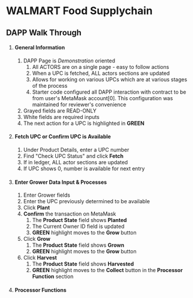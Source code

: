 # WALMART Food Supplychain

## DAPP Walk Through
1. #### General Information ####
    1. DAPP Page is *Demonstration* oriented
        1. All ACTORS are on a single page - easy to follow actions
        2. When a UPC is fetched, ALL actors sections are updated
        3. Allows for working on various UPCs which are at various stages of the process
        4. Starter code configured all DAPP interaction with contract to be from user's MetaMask account[0]. This configuration was maintained for reviewer's convenience
    2. Grayed fields are READ-ONLY
    3. White fields are required inputs
    4. The next action for a UPC is highlighted in **GREEN**
2. #### Fetch UPC or Confirm UPC is Available #### 
    1. Under Product Details, enter a UPC number
    2. Find "Check UPC Status" and click **Fetch**
    3. If in ledger, ALL actor sections are updated
    4. If UPC shows 0, number is available for next entry
3. #### Enter Grower Data Input & Processes #### 
    1. Enter Grower fields 
    2. Enter the UPC previously determined to be available
    3. Click **Plant**
    4. **Confirm** the transaction on MetaMask
        1. The **Product State** field shows **Planted**
        2. The Current Owner ID field is updated
        3. **GREEN** highlight moves to the **Grow** button
    4. Click **Grow**
        1. The **Product State** field shows **Grown**
        2. **GREEN** highlight moves to the **Grow** button
    5. Click **Harvest**
        1. The **Product State** field shows **Harvested**
        2. **GREEN** highlight moves to the **Collect** button in the **Processor Function** section
4. #### Processor Functions ####